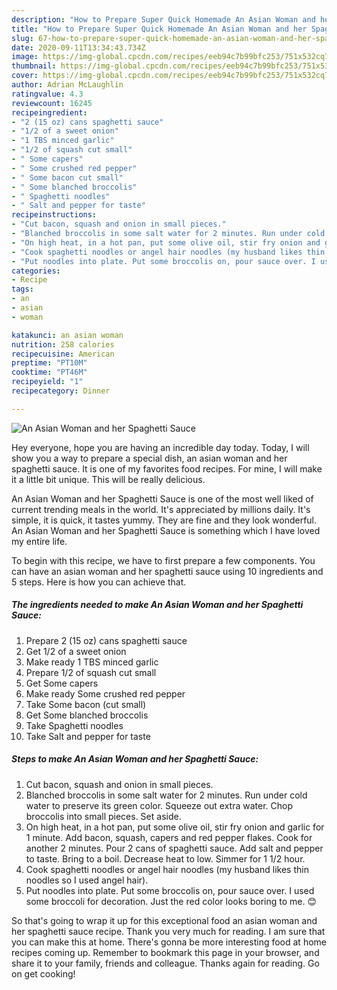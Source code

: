 ```yaml
---
description: "How to Prepare Super Quick Homemade An Asian Woman and her Spaghetti Sauce"
title: "How to Prepare Super Quick Homemade An Asian Woman and her Spaghetti Sauce"
slug: 67-how-to-prepare-super-quick-homemade-an-asian-woman-and-her-spaghetti-sauce
date: 2020-09-11T13:34:43.734Z
image: https://img-global.cpcdn.com/recipes/eeb94c7b99bfc253/751x532cq70/an-asian-woman-and-her-spaghetti-sauce-recipe-main-photo.jpg
thumbnail: https://img-global.cpcdn.com/recipes/eeb94c7b99bfc253/751x532cq70/an-asian-woman-and-her-spaghetti-sauce-recipe-main-photo.jpg
cover: https://img-global.cpcdn.com/recipes/eeb94c7b99bfc253/751x532cq70/an-asian-woman-and-her-spaghetti-sauce-recipe-main-photo.jpg
author: Adrian McLaughlin
ratingvalue: 4.3
reviewcount: 16245
recipeingredient:
- "2 (15 oz) cans spaghetti sauce"
- "1/2 of a sweet onion"
- "1 TBS minced garlic"
- "1/2 of squash cut small"
- " Some capers"
- " Some crushed red pepper"
- " Some bacon cut small"
- " Some blanched broccolis"
- " Spaghetti noodles"
- " Salt and pepper for taste"
recipeinstructions:
- "Cut bacon, squash and onion in small pieces."
- "Blanched broccolis in some salt water for 2 minutes. Run under cold water to preserve its green color. Squeeze out extra water. Chop broccolis into small pieces. Set aside."
- "On high heat, in a hot pan, put some olive oil, stir fry onion and garlic for 1 minute. Add bacon, squash, capers and red pepper flakes. Cook for another 2 minutes. Pour 2 cans of spaghetti sauce. Add salt and pepper to taste. Bring to a boil. Decrease heat to low. Simmer for 1 1/2 hour."
- "Cook spaghetti noodles or angel hair noodles (my husband likes thin noodles so I used angel hair)."
- "Put noodles into plate. Put some broccolis on, pour sauce over. I used some broccoli for decoration. Just the red color looks boring to me. 😊"
categories:
- Recipe
tags:
- an
- asian
- woman

katakunci: an asian woman 
nutrition: 258 calories
recipecuisine: American
preptime: "PT10M"
cooktime: "PT46M"
recipeyield: "1"
recipecategory: Dinner

---
```



![An Asian Woman and her Spaghetti Sauce](https://img-global.cpcdn.com/recipes/eeb94c7b99bfc253/751x532cq70/an-asian-woman-and-her-spaghetti-sauce-recipe-main-photo.jpg)

Hey everyone, hope you are having an incredible day today. Today, I will show you a way to prepare a special dish, an asian woman and her spaghetti sauce. It is one of my favorites food recipes. For mine, I will make it a little bit unique. This will be really delicious.

An Asian Woman and her Spaghetti Sauce is one of the most well liked of current trending meals in the world. It's appreciated by millions daily. It's simple, it is quick, it tastes yummy. They are fine and they look wonderful. An Asian Woman and her Spaghetti Sauce is something which I have loved my entire life.




To begin with this recipe, we have to first prepare a few components. You can have an asian woman and her spaghetti sauce using 10 ingredients and 5 steps. Here is how you can achieve that.

<!--inarticleads1-->

##### The ingredients needed to make An Asian Woman and her Spaghetti Sauce:

1. Prepare 2 (15 oz) cans spaghetti sauce
1. Get 1/2 of a sweet onion
1. Make ready 1 TBS minced garlic
1. Prepare 1/2 of squash cut small
1. Get  Some capers
1. Make ready  Some crushed red pepper
1. Take  Some bacon (cut small)
1. Get  Some blanched broccolis
1. Take  Spaghetti noodles
1. Take  Salt and pepper for taste




<!--inarticleads2-->

##### Steps to make An Asian Woman and her Spaghetti Sauce:

1. Cut bacon, squash and onion in small pieces.
1. Blanched broccolis in some salt water for 2 minutes. Run under cold water to preserve its green color. Squeeze out extra water. Chop broccolis into small pieces. Set aside.
1. On high heat, in a hot pan, put some olive oil, stir fry onion and garlic for 1 minute. Add bacon, squash, capers and red pepper flakes. Cook for another 2 minutes. Pour 2 cans of spaghetti sauce. Add salt and pepper to taste. Bring to a boil. Decrease heat to low. Simmer for 1 1/2 hour.
1. Cook spaghetti noodles or angel hair noodles (my husband likes thin noodles so I used angel hair).
1. Put noodles into plate. Put some broccolis on, pour sauce over. I used some broccoli for decoration. Just the red color looks boring to me. 😊




So that's going to wrap it up for this exceptional food an asian woman and her spaghetti sauce recipe. Thank you very much for reading. I am sure that you can make this at home. There's gonna be more interesting food at home recipes coming up. Remember to bookmark this page in your browser, and share it to your family, friends and colleague. Thanks again for reading. Go on get cooking!

